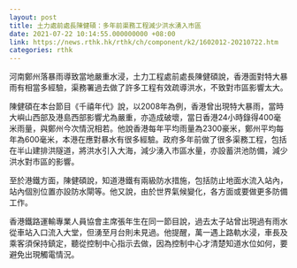 ```yaml
---
layout: post
title: 土力處前處長陳健碩：多年前渠務工程減少洪水湧入市區
date: 2021-07-22 10:14:55.000000000 +08:00
link: https://news.rthk.hk/rthk/ch/component/k2/1602012-20210722.htm
categories: rthk
---
```


河南鄭州落暴雨導致當地嚴重水浸，土力工程處前處長陳健碩說，香港面對特大暴雨有相當多經驗，渠務署過去做了許多工程有效疏導洪水，不致對市區影響太大。

陳健碩在本台節目《千禧年代》說，以2008年為例，香港曾出現特大暴雨，當時大嶼山西部及港島西部影響尤為嚴重，亦造成破壞，當日香港24小時錄得400毫米雨量，與鄭州今次情況相若。他說香港每年平均雨量為2300豪米，鄭州平均每年為600毫米，本港在應對暴水有很多經驗。政府多年前做了很多渠務工程，包括在半山建排洪隧道，將洪水引入大海，減少湧入市區水量，亦設蓄洪池防備，減少洪水對市區的影響。

至於港鐵方面，陳健碩說，知道港鐵有兩級防水措施，包括防止地面水流入站內，站內個別位置亦設防水閘等。他又說，由於世界氣候變化，各方面或要做更多防備工作。 

香港鐵路運輸專業人員協會主席張年生在同一節目說，過去太子站曾出現過有雨水從車站入口流入大堂，但湧至月台則未見過。他提醒，萬一遇上路軌水浸，車長及乘客須保持鎮定，聽從控制中心指示去做，因為控制中心才清楚知道水位如何，要避免出現觸電情況。
